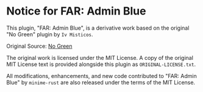 # Notice for FAR: Admin Blue

This plugin, "FAR: Admin Blue", is a derivative work based on the original "No Green" plugin by `Iv Misticos`.

Original Source: [No Green](https://umod.org/plugins/no-green)

The original work is licensed under the MIT License. A copy of the original MIT License text is provided alongside this plugin as `ORIGINAL-LICENSE.txt`.

All modifications, enhancements, and new code contributed to "FAR: Admin Blue" by `minime-rust` are also released under the terms of the MIT License.